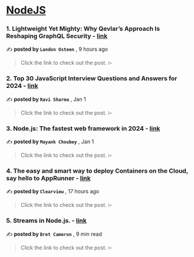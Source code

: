 
<h1><a href=https://medium.com/tag/nodejs/recommended target="_blank" rel="noopener noreferrer">NodeJS</a></h1>
<h3>1. Lightweight Yet Mighty: Why Qevlar’s Approach Is Reshaping GraphQL Security - <a href=https://medium.com/@landonwyatteosteen/lightweight-yet-mighty-why-qevlars-approach-is-reshaping-graphql-security-78a48c2c50ca?source=tag_recommended_feed---------0-84----------nodejs----------bc7faa3f_ed0c_47ae_9f10_a09c09250fc0------- target="_blank" rel="noopener noreferrer">link</a></h3>

✍️ **posted by `Landon Osteen`** <date> , 9 hours ago</date>

<blockquote>Click the link to check out the post. ⌲</blockquote>

<h3>2. Top 30 JavaScript Interview Questions and Answers for 2024 - <a href=https://medium.com/@javascriptcentric/top-30-javascript-interview-questions-and-answers-for-2024-7f1e2d1d0638?source=tag_recommended_feed---------1-107----------nodejs----------bc7faa3f_ed0c_47ae_9f10_a09c09250fc0------- target="_blank" rel="noopener noreferrer">link</a></h3>

✍️ **posted by `Ravi Sharma`** <date> , Jan 1</date>

<blockquote>Click the link to check out the post. ⌲</blockquote>

<h3>3. Node.js: The fastest web framework in 2024 - <a href=https://medium.com/deno-the-complete-reference/node-js-the-fastest-web-framework-in-2024-fa11e513fa75?source=tag_recommended_feed---------2-85----------nodejs----------bc7faa3f_ed0c_47ae_9f10_a09c09250fc0------- target="_blank" rel="noopener noreferrer">link</a></h3>

✍️ **posted by `Mayank Choubey`** <date> , Jan 1</date>

<blockquote>Click the link to check out the post. ⌲</blockquote>

<h3>4. The easy and smart way to deploy Containers on the Cloud, say hello to AppRunner - <a href=https://medium.com/@clearview-team/the-easy-and-smart-way-to-deploy-containers-on-the-cloud-say-hello-to-apprunner-d10d332372d1?source=tag_recommended_feed---------3-84----------nodejs----------bc7faa3f_ed0c_47ae_9f10_a09c09250fc0------- target="_blank" rel="noopener noreferrer">link</a></h3>

✍️ **posted by `Clearview`** <date> , 17 hours ago</date>

<blockquote>Click the link to check out the post. ⌲</blockquote>

<h3>5. Streams in Node.js. - <a href=https://medium.com/gitconnected/an-introduction-to-streams-in-node-js-e021650f0440?source=tag_recommended_feed---------4-107----------nodejs----------bc7faa3f_ed0c_47ae_9f10_a09c09250fc0------- target="_blank" rel="noopener noreferrer">link</a></h3>

✍️ **posted by `Bret Cameron`** <date> , 9 min read</date>

<blockquote>Click the link to check out the post. ⌲</blockquote>

